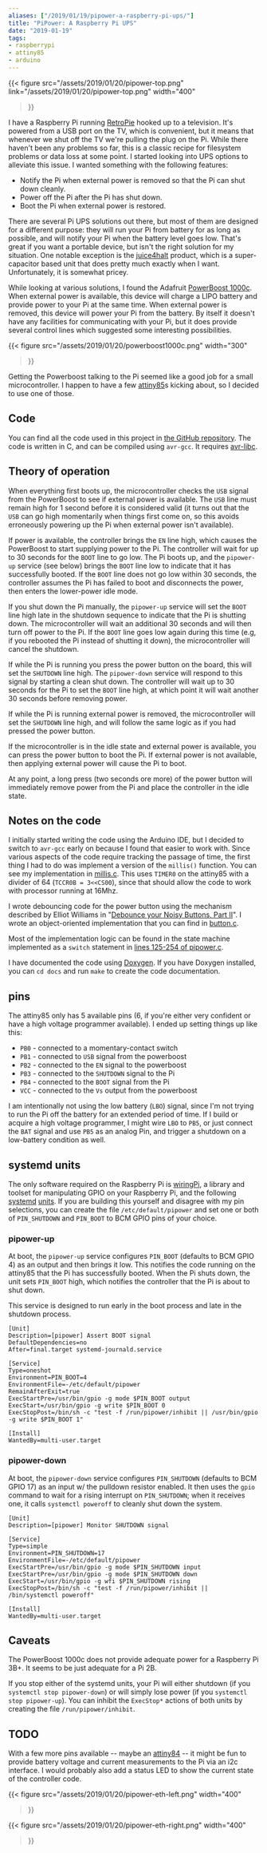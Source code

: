 ```yaml
---
aliases: ["/2019/01/19/pipower-a-raspberry-pi-ups/"]
title: "PiPower: A Raspberry Pi UPS"
date: "2019-01-19"
tags:
- raspberrypi
- attiny85
- arduino
---
```


{{< figure
src="/assets/2019/01/20/pipower-top.png"
link="/assets/2019/01/20/pipower-top.png"
width="400"
>}}

I have a Raspberry Pi running [RetroPie][] hooked up to a television.  It's powered from a USB port on the TV, which is convenient, but it means that whenever we shut off the TV we're pulling the plug on the Pi. While there haven't been any problems so far, this is a classic recipe for filesystem problems or data loss at some point.  I started looking into UPS options to alleviate this issue. I wanted something with the following features:

- Notify the Pi when external power is removed so that the Pi can shut down cleanly.
- Power off the Pi after the Pi has shut down.
- Boot the Pi when external power is restored.

There are several Pi UPS solutions out there, but most of them are designed for a different purpose: they will run your Pi from battery for as long as possible, and will notify your Pi when the battery level goes low.  That's great if you want a portable device, but isn't the right solution for my situation.  One notable exception is the [juice4halt][] product, which is a super-capacitor based unit that does pretty much exactly when I want. Unfortunately, it is somewhat pricey.

While looking at various solutions, I found the Adafruit [PowerBoost 1000c][]. When external power is available, this device will charge a LIPO battery and provide power to your Pi at the same time. When external power is removed, this device will power your Pi from the battery.  By itself it doesn't have any facilities for communicating with your Pi, but it does provide several control lines which suggested some interesting possibilities.

{{< figure
src="/assets/2019/01/20/powerboost1000c.png"
width="300"
>}}

Getting the Powerboost talking to the Pi seemed like a good job for a small microcontroller. I happen to have a few [attiny85][]s kicking about, so I decided to use one of those.

[retropie]: https://retropie.org.uk/
[juice4halt]: https://juice4halt.com/
[powerboost 1000c]: https://www.adafruit.com/product/2465
[attiny85]: https://www.microchip.com/wwwproducts/en/ATtiny85

## Code

You can find all the code used in this project in [the GitHub repository][pipower].  The code is written in C, and can be compiled using `avr-gcc`. It requires [avr-libc][].

[pipower]: https://github.com/larsks/pipower
[avr-libc]: https://www.nongnu.org/avr-libc/

## Theory of operation

When everything first boots up, the microcontroller checks the `USB` signal from the PowerBoost to see if external power is available.  The `USB` line must remain high for 1 second before it is considered valid (it turns out that the `USB` can go high momentarily when things first come on, so this avoids erroneously powering up the Pi when external power isn't available).

If power is available, the controller brings the `EN` line high, which causes the PowerBoost to start supplying power to the Pi.  The controller will wait for up to 30 seconds for the `BOOT` line to go low.  The Pi boots up, and the `pipower-up` service (see below) brings the `BOOT` line low to indicate that it has successfully booted.  If the `BOOT` line does not go low within 30 seconds, the controller assumes the Pi has failed to boot and disconnects the power, then enters the lower-power idle mode.

If you shut down the Pi manually, the `pipower-up` service will set the `BOOT` line high late in the shutdown sequence to indicate that the Pi is shutting down. The microcontroller will wait an additional 30 seconds and will then turn off power to the Pi.  If the `BOOT` line goes low again during this time (e.g, if you rebooted the Pi instead of shutting it down), the microcontroller will cancel the shutdown.

If while the Pi is running you press the power button on the board, this will set the `SHUTDOWN` line high.  The `pipower-down` service will respond to this signal by starting a clean shut down.  The controller will wait up to 30 seconds for the Pi to set the `BOOT` line high, at which point it will wait another 30 seconds before removing power.

If while the Pi is running external power is removed, the microcontroller will set the `SHUTDOWN` line high, and will follow the same logic as if you had pressed the power button.

If the microcontroller is in the idle state and external power is available, you can press the power button to boot the Pi. If external power is not available, then applying external power will cause the Pi to boot.

At any point, a long press (two seconds ore more) of the power button will immediately remove power from the Pi and place the controller in the idle state.

## Notes on the code

I initially started writing the code using the Arduino IDE, but I decided to switch to `avr-gcc` early on because I found that easier to work with.  Since various aspects of the code require tracking the passage of time, the first thing I had to do was implement a version of the `millis()` function.  You can see my implementation in [millis.c][].  This uses `TIMER0` on the attiny85 with a divider of 64 (`TCCR0B = 3<<CS00`), since that should allow the code to work with processor running at 16Mhz.

I wrote debouncing code for the power button using the mechanism described by Elliot Williams in "[Debounce your Noisy Buttons, Part II][debounce]".  I wrote an object-oriented implementation that you can find in [button.c][].

Most of the implementation logic can be found in the state machine implemented as a `switch` statement in [lines 125-254 of pipower.c][pipower.c].

I have documented the code using [Doxygen][]. If you have Doxygen installed, you can `cd docs` and run `make` to create the code documentation.

[millis.c]: https://github.com/larsks/pipower/blob/master/millis.c
[debounce]: https://hackaday.com/2015/12/10/embed-with-elliot-debounce-your-noisy-buttons-part-ii/
[button.c]: https://github.com/larsks/pipower/blob/master/button.c
[pipower.c]: https://github.com/larsks/pipower/blob/master/pipower.c#L125-L245
[doxygen]: http://www.doxygen.nl/

## pins

The attiny85 only has 5 available pins (6, if you're either very confident or have a high voltage programmer available).  I ended up setting things up like this:

- `PB0` - connected to a momentary-contact switch
- `PB1` - connected to `USB` signal from the powerboost
- `PB2` - connected to the `EN` signal to the powerboost
- `PB3` - connected to the `SHUTDOWN` signal to the Pi
- `PB4` - connected to the `BOOT` signal from the Pi
- `VCC` - connected to the `Vs` output from the powerboost

I am intentionally not using the low battery (`LBO`) signal, since I'm not trying to run the Pi off the battery for an extended period of time.  If I build or acquire a high voltage programmer, I might wire `LBO` to `PB5`, or just connect the `BAT` signal and use `PB5` as an analog Pin, and trigger a shutdown on a low-battery condition as well.

## systemd units

The only software required on the Raspberry Pi is [wiringPi][], a library and toolset for manipulating GPIO on your Raspberry Pi, and the following [systemd][] [units][]. If you are building this yourself and disagree with my pin selections, you can create the file `/etc/default/pipower` and set one or both of `PIN_SHUTDOWN` and `PIN_BOOT` to BCM GPIO pins of your choice.

[wiringpi]: http://wiringpi.com/
[systemd]: https://www.freedesktop.org/wiki/Software/systemd/
[units]: https://www.freedesktop.org/software/systemd/man/systemd.unit.html

### pipower-up

At boot, the `pipower-up` service configures `PIN_BOOT` (defaults to BCM GPIO 4) as an output and then brings it low. This notifies the code running on the attiny85 that the Pi has successfully booted.  When the Pi shuts down, the unit sets `PIN_BOOT` high, which notifies the controller that the Pi is about to shut down.

This service is designed to run early in the boot process and late in the shutdown process.

    [Unit]
    Description=[pipower] Assert BOOT signal
    DefaultDependencies=no
    After=final.target systemd-journald.service

    [Service]
    Type=oneshot
    Environment=PIN_BOOT=4
    EnvironmentFile=-/etc/default/pipower
    RemainAfterExit=true
    ExecStartPre=/usr/bin/gpio -g mode $PIN_BOOT output
    ExecStart=/usr/bin/gpio -g write $PIN_BOOT 0
    ExecStopPost=/bin/sh -c "test -f /run/pipower/inhibit || /usr/bin/gpio -g write $PIN_BOOT 1"

    [Install]
    WantedBy=multi-user.target

### pipower-down

At boot, the `pipower-down` service configures `PIN_SHUTDOWN` (defaults to BCM GPIO 17) as an input w/ the pulldown resistor enabled. It then uses the `gpio` command to wait for a rising interrupt on `PIN_SHUTDOWN`; when it receives one, it calls `systemctl poweroff` to cleanly shut down the system.

    [Unit]
    Description=[pipower] Monitor SHUTDOWN signal

    [Service]
    Type=simple
    Environment=PIN_SHUTDOWN=17
    EnvironmentFile=-/etc/default/pipower
    ExecStartPre=/usr/bin/gpio -g mode $PIN_SHUTDOWN input
    ExecStartPre=/usr/bin/gpio -g mode $PIN_SHUTDOWN down
    ExecStart=/usr/bin/gpio -g wfi $PIN_SHUTDOWN rising
    ExecStopPost=/bin/sh -c "test -f /run/pipower/inhibit || /bin/systemctl poweroff"

    [Install]
    WantedBy=multi-user.target

## Caveats

The PowerBoost 1000c does not provide adequate power for a Raspberry Pi 3B+. It seems to be just adequate for a Pi 2B.

If you stop either of the systemd units, your Pi will either shutdown (if you `systemctl stop pipower-down`) or will simply lose power (if you `systemctl stop pipower-up`).  You can inhibit the `ExecStop*` actions of both units by creating the file `/run/pipower/inhibit`.

## TODO

With a few more pins available -- maybe an [attiny84][] -- it might be fun to provide battery voltage and current measurements to the Pi via an i2c interface. I would probably also add a status LED to show the current state of the controller code.

{{< figure
src="/assets/2019/01/20/pipower-eth-left.png"
width="400"
>}}

{{< figure
src="/assets/2019/01/20/pipower-eth-right.png"
width="400"
>}}

[attiny84]: https://www.microchip.com/wwwproducts/en/ATtiny84

